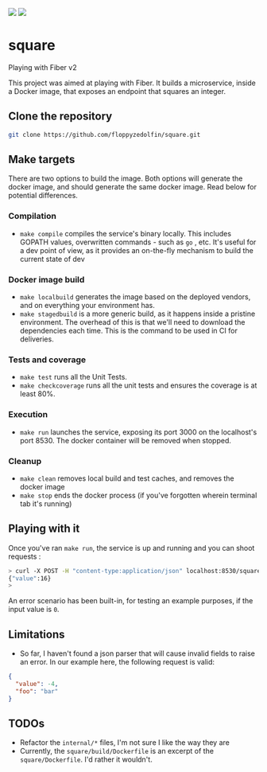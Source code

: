 ![](https://github.com/floppyzedolfin/square/workflows/build/badge.svg)  ![](https://github.com/floppyzedolfin/square/workflows/coverage/badge.svg)

# square

Playing with Fiber v2

This project was aimed at playing with Fiber. It builds a microservice, inside a Docker image, that exposes an endpoint
that squares an integer.

## Clone the repository

```bash
git clone https://github.com/floppyzedolfin/square.git 
```

## Make targets

There are two options to build the image. Both options will generate the docker image, and should generate the same
docker image. Read below for potential differences.

### Compilation

- `make compile` compiles the service's binary locally. This includes GOPATH values, overwritten commands - such as `go`
  , etc. It's useful for a dev point of view, as it provides an on-the-fly mechanism to build the current state of dev

### Docker image build

- `make localbuild` generates the image based on the deployed vendors, and on everything your environment has.
- `make stagedbuild` is a more generic build, as it happens inside a pristine environment. The overhead of this is that
  we'll need to download the dependencies each time. This is the command to be used in CI for deliveries.

### Tests and coverage

- `make test` runs all the Unit Tests.
- `make checkcoverage` runs all the unit tests and ensures the coverage is at least 80%.

### Execution

- `make run` launches the service, exposing its port 3000 on the localhost's port 8530. The docker container will be
  removed when stopped.

### Cleanup

- `make clean` removes local build and test caches, and removes the docker image
- `make stop` ends the docker process (if you've forgotten wherein terminal tab it's running)

## Playing with it

Once you've ran `make run`, the service is up and running and you can shoot requests :

```bash
> curl -X POST -H "content-type:application/json" localhost:8530/square -d '{"value":4}'
{"value":16}
>
```

An error scenario has been built-in, for testing an example purposes, if the input value is `0`.

## Limitations

- So far, I haven't found a json parser that will cause invalid fields to raise an error. In our example here, the
  following request is valid:

```json
{
  "value": -4,
  "foo": "bar"
}
```

## TODOs

- Refactor the `internal/*` files, I'm not sure I like the way they are
- Currently, the `square/build/Dockerfile` is an excerpt of the `square/Dockerfile`. I'd rather it wouldn't.

